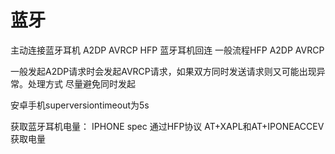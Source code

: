 # 蓝牙

主动连接蓝牙耳机   A2DP AVRCP HFP
蓝牙耳机回连      一般流程HFP A2DP AVRCP

一般发起A2DP请求时会发起AVRCP请求，如果双方同时发送请求则又可能出现异常。处理方式
尽量避免同时发起

安卓手机superversiontimeout为5s

获取蓝牙耳机电量：
IPHONE spec
通过HFP协议 AT+XAPL和AT+IPONEACCEV获取电量